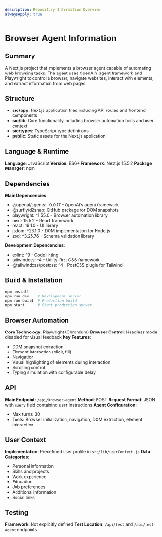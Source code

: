 ```yaml
---
description: Repository Information Overview
alwaysApply: true
---
```


# Browser Agent Information

## Summary
A Next.js project that implements a browser agent capable of automating web browsing tasks. The agent uses OpenAI's agent framework and Playwright to control a browser, navigate websites, interact with elements, and extract information from web pages.

## Structure
- **src/app**: Next.js application files including API routes and frontend components
- **src/lib**: Core functionality including browser automation tools and user context
- **src/types**: TypeScript type definitions
- **public**: Static assets for the Next.js application

## Language & Runtime
**Language**: JavaScript
**Version**: ES6+
**Framework**: Next.js 15.5.2
**Package Manager**: npm

## Dependencies
**Main Dependencies**:
- @openai/agents: ^0.0.17 - OpenAI's agent framework
- @surfly/d2snap: GitHub package for DOM snapshots
- playwright: ^1.55.0 - Browser automation library
- next: 15.5.2 - React framework
- react: 19.1.0 - UI library
- jsdom: ^26.1.0 - DOM implementation for Node.js
- zod: ^3.25.76 - Schema validation library

**Development Dependencies**:
- eslint: ^9 - Code linting
- tailwindcss: ^4 - Utility-first CSS framework
- @tailwindcss/postcss: ^4 - PostCSS plugin for Tailwind

## Build & Installation
```bash
npm install
npm run dev    # Development server
npm run build  # Production build
npm start      # Start production server
```

## Browser Automation
**Core Technology**: Playwright (Chromium)
**Browser Control**: Headless mode disabled for visual feedback
**Key Features**:
- DOM snapshot extraction
- Element interaction (click, fill)
- Navigation
- Visual highlighting of elements during interaction
- Scrolling control
- Typing simulation with configurable delay

## API
**Main Endpoint**: `/api/browser-agent`
**Method**: POST
**Request Format**: JSON with `query` field containing user instructions
**Agent Configuration**:
- Max turns: 30
- Tools: Browser initialization, navigation, DOM extraction, element interaction

## User Context
**Implementation**: Predefined user profile in `src/lib/userContext.js`
**Data Categories**:
- Personal information
- Skills and projects
- Work experience
- Education
- Job preferences
- Additional information
- Social links

## Testing
**Framework**: Not explicitly defined
**Test Location**: `/api/test` and `/api/test-agent` endpoints
```